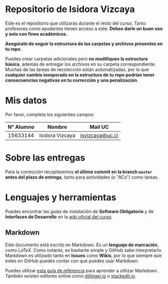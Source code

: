 # Repositorio de Isidora Vizcaya

Este es el repositorio que utilizarás durante el resto del curso. Tanto profesores como ayudantes tienen acceso a este. **Debes darle un buen uso y solo con fines académicos.**

**Asegúrate de seguir la estructura de las carpetas y archivos presentes en tu repo**. 

Puedes crear carpetas adicionales pero **no modifiques la estructura básica**, además de entregar los archivos en su carpeta correspondiente. Muchas de las tareas de recolección están automatizadas, por lo que **cualquier cambio inesperado en la estructura de tu repo podrían tener consecuencias negativas en tu corrección y una penalización**.

# Mis datos

Por favor, completa los siguientes campos:

| N° Alumno | Nombre | Mail UC |
| :-: | :-: | :-: |
| 15633144 | Isidora Vizcaya | isvizcaya@uc.cl |

# Sobre las entregas

Para la corrección recopilaremos **el último commit en la branch `master` antes del plazo de entrega**, tanto para actividades (o "ACs") como tareas.

# Lenguajes y herramientas

Puedes encontrar las guías de instalación de **Software Obligatorio** y de **Interfaces de Desarrollo** en la [wiki oficial del curso](https://github.com/IIC2233-2016-02/Syllabus/wiki).

## Markdown

Este documento está escrito en Markdown. Es un **lenguaje de marcación**, como *LaTeX*. Como notarás, es bastante simple y GitHub sabe interpretarlo. Markdown es utilizado tanto en **Issues** como **Wikis**, por lo que siempre que estés en GitHub puedes contar con que puedes usar Markdown.

Puedes utilizar [esta guía de referencia](https://github.com/adam-p/markdown-here/wiki/Markdown-Cheatsheet) para aprender a utilizar Markdown. También existen editores online como [dillinger.io](http://dillinger.io/) o [stackedit.io](https://stackedit.io).
